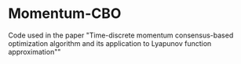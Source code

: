 # Momentum-CBO
Code used in the paper "Time-discrete momentum consensus-based optimization algorithm and its application to Lyapunov function approximation""
